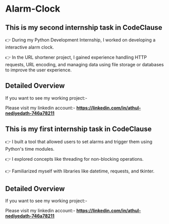 # Alarm-Clock 

## This is my second internship task in CodeClause

👉 During my Python Development Internship, I worked on developing a interactive alarm clock. 

👉 In the URL shortener project, I gained experience handling HTTP requests, URL encoding, and managing data using file storage or databases to improve the user experience.

## Detailed Overview

If you want to see my working project:-

Please visit my linkedin account:- **https://linkedin.com/in/athul-nediyedath-746a78211**


## This is my first internship task in CodeClause

👉 I built a tool that allowed users to set alarms and trigger them using Python's time modules. 

👉 I explored concepts like threading for non-blocking operations.  

👉 Familiarized myself with libraries like datetime, requests, and tkinter.

## Detailed Overview

If you want to see my working project:-

Please visit my linkedin account:- **https://linkedin.com/in/athul-nediyedath-746a78211**





